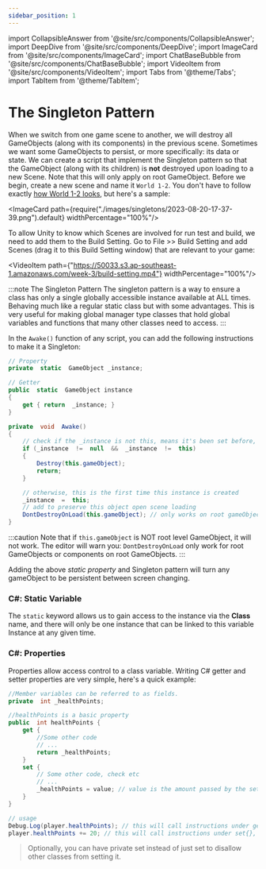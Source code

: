 ```yaml
---
sidebar_position: 1
---
```


import CollapsibleAnswer from '@site/src/components/CollapsibleAnswer';
import DeepDive from '@site/src/components/DeepDive';
import ImageCard from '@site/src/components/ImageCard';
import ChatBaseBubble from '@site/src/components/ChatBaseBubble';
import VideoItem from '@site/src/components/VideoItem';
import Tabs from '@theme/Tabs';
import TabItem from '@theme/TabItem';

# The Singleton Pattern

When we switch from one game scene to another, we will <span className="orange-bold">destroy</span> all GameObjects (along with its components) in the previous scene. Sometimes we want some GameObjects to persist, or more specifically: its data or state. We can create a script that implement the Singleton pattern so that the GameObject (along with its children) is **not** destroyed upon loading to a new Scene. Note that this will only apply on <span className="orange-bold">root</span> GameObject. Before we begin, create a new scene and name it `World 1-2`. You don't have to follow exactly [how World 1-2 looks](https://nesmaps.com/maps/SuperMarioBrothers/SuperMarioBrosWorld1-2Map.html), but here's a sample:

<ImageCard path={require("./images/singletons/2023-08-20-17-37-39.png").default} widthPercentage="100%"/>

To allow Unity to know which Scenes are involved for run test and build, we need to add them to the Build Setting. Go to File >> Build Setting and add Scenes (drag it to this Build Setting window) that are relevant to your game:

<VideoItem path={"https://50033.s3.ap-southeast-1.amazonaws.com/week-3/build-setting.mp4"} widthPercentage="100%"/>

:::note The Singleton Pattern
The singleton pattern is a way to ensure a class has only a single globally accessible instance available at ALL times. Behaving much like a regular static class but with some advantages. This is very useful for making global manager type classes that hold global variables and functions that many other classes need to access.
:::

In the `Awake()` function of any script, you can add the following instructions to make it a Singleton:

```cs
// Property
private  static  GameObject _instance;

// Getter
public  static  GameObject instance
{
	get { return  _instance; }
}

private  void  Awake()
{
	// check if the _instance is not this, means it's been set before, return
	if (_instance  !=  null  &&  _instance  !=  this)
	{
		Destroy(this.gameObject);
		return;
	}

	// otherwise, this is the first time this instance is created
	_instance  =  this;
	// add to preserve this object open scene loading
	DontDestroyOnLoad(this.gameObject); // only works on root gameObjects
}
```

:::caution
Note that if `this.gameObject` is NOT root level GameObject, it will not work. The editor will warn you: `DontDestroyOnLoad` only work for root GameObjects or components on root GameObjects.
:::

Adding the above _static property_ and Singleton pattern will turn any gameObject to be persistent between screen changing.

### C#: Static Variable

The `static` keyword allows us to gain access to the instance via the **Class** name, and there will only be one instance that can be linked to this variable Instance at any given time.

### C#: Properties

Properties allow access control to a class variable. Writing C# getter and setter properties are very simple, here's a quick example:

```cs
//Member variables can be referred to as fields.
private  int _healthPoints;

//healthPoints is a basic property
public  int healthPoints {
	get {
		//Some other code
		// ...
		return _healthPoints;
	}
	set {
		// Some other code, check etc
		// ...
		_healthPoints = value; // value is the amount passed by the setter
	}
}

// usage
Debug.Log(player.healthPoints); // this will call instructions under get{}
player.healthPoints += 20; // this will call instructions under set{}, where value is 20
```

> Optionally, you can have private set instead of just set to disallow other classes from setting it.
